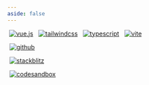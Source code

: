 ```yaml
---
aside: false
---
```


<p>
  <a title="vue.js" href="https://vuejs.org" target="_blank" style="display: inline-block; margin: 0px 4px;">
    <img alt="vue.js" src="https://none.deno.dev/ui/icon-button/simple?c=green&i=vue.js" />
  </a>
  <a title="tailwindcss" href="https://tailwindcss.com" target="_blank" style="display: inline-block; margin: 0px 4px;">
    <img alt="tailwindcss" src="https://none.deno.dev/ui/icon-button/simple?c=cyan&i=tailwindcss" />
  </a>
  <a title="typescript" href="https://www.typescriptlang.org" target="_blank" style="display: inline-block; margin: 0px 4px;">
    <img alt="typescript" src="https://none.deno.dev/ui/icon-button/simple?c=blue&i=typescript" />
  </a>
  <a title="vite" href="https://vitejs.dev" target="_blank" style="display: inline-block; margin: 0px 4px;">
    <img alt="vite" src="https://none.deno.dev/ui/icon-button/simple?c=violet&i=vite" />
  </a>
</p>

<p>
  <a title="github" href="https://github.com/flamrdevs/klass-examples/tree/main/vue-tailwind" target="_blank" style="display: inline-block; margin: 0px 4px;">
    <img alt="github" src="https://none.deno.dev/ui/button/simple?i=github&e=Open in GitHub" hspace="1">
  </a>
</p>
<p>
  <a title="stackblitz" href="https://stackblitz.com/fork/github/flamrdevs/klass-examples/tree/main/vue-tailwind?title=Klass%20Vue%20Tailwind" target="_blank" style="display: inline-block; margin: 0px 4px;">
    <img alt="stackblitz" src="https://none.deno.dev/ui/button/simple?c=blue&i=stackblitz&e=Open in StackBlitz" hspace="1">
  </a>
</p>
<p>
  <a title="codesandbox" href="https://codesandbox.io/p/sandbox/github/flamrdevs/klass-examples/tree/main/vue-tailwind" target="_blank" style="display: inline-block; margin: 0px 4px;">
    <img alt="codesandbox" src="https://none.deno.dev/ui/button/simple?i=codesandbox&e=Open in CodeSandbox" hspace="1">
  </a>
</p>
